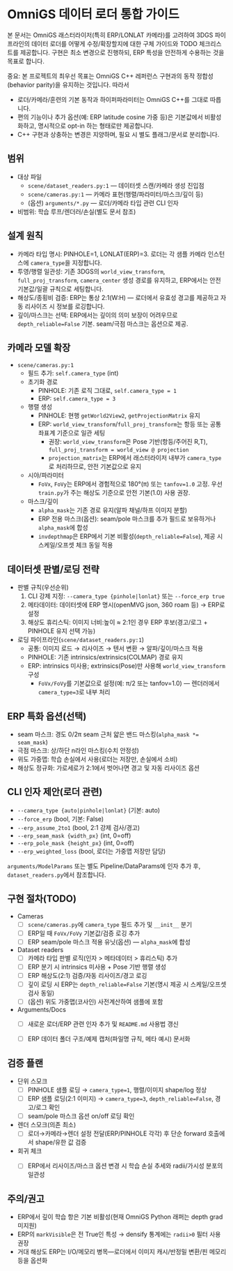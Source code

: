 # OmniGS 데이터 로더 통합 가이드

본 문서는 OmniGS 래스터라이저(특히 ERP/LONLAT 카메라)를 고려하여 3DGS 파이프라인의 데이터 로더를 어떻게 수정/확장할지에 대한 구체 가이드와 TODO 체크리스트를 제공합니다. 구현은 최소 변경으로 진행하되, ERP 특성을 안전하게 수용하는 것을 목표로 합니다.

중요: 본 프로젝트의 최우선 목표는 OmniGS C++ 레퍼런스 구현과의 동작 정합성(behavior parity)을 유지하는 것입니다. 따라서
- 로더/카메라/훈련의 기본 동작과 하이퍼파라미터는 OmniGS C++를 그대로 따릅니다.
- 편의 기능이나 추가 옵션(예: ERP latitude cosine 가중 등)은 기본값에서 비활성화하고, 명시적으로 opt-in 하는 형태로만 제공합니다.
- C++ 구현과 상충하는 변경은 지양하며, 필요 시 별도 플래그/문서로 분리합니다.


## 범위
- 대상 파일
  - `scene/dataset_readers.py:1` — 데이터셋 스캔/카메라 생성 진입점
  - `scene/cameras.py:1` — 카메라 표현(행렬/파라미터/마스크/깊이 등)
  - (옵션) `arguments/*.py` — 로더/카메라 타입 관련 CLI 인자
- 비범위: 학습 루프/렌더러/손실(별도 문서 참조)


## 설계 원칙
- 카메라 타입 명시: PINHOLE=1, LONLAT(ERP)=3. 로더는 각 샘플 카메라 인스턴스에 `camera_type`을 지정합니다.
- 투영/행렬 일관성: 기존 3DGS의 `world_view_transform`, `full_proj_transform`, `camera_center` 생성 경로를 유지하고, ERP에서는 안전 기본값/일괄 규칙으로 세팅합니다.
- 해상도/종횡비 검증: ERP는 통상 2:1(W:H) — 로더에서 유효성 경고를 제공하고 자동 리사이즈 시 정보를 로깅합니다.
- 깊이/마스크는 선택: ERP에서는 깊이의 의미 보장이 어려우므로 `depth_reliable=False` 기본. seam/극점 마스크는 옵션으로 제공.


## 카메라 모델 확장
- `scene/cameras.py:1`
  - 필드 추가: `self.camera_type` (int)
  - 초기화 경로
    - PINHOLE: 기존 로직 그대로, `self.camera_type = 1`
    - ERP: `self.camera_type = 3`
  - 행렬 생성
    - PINHOLE: 현행 `getWorld2View2`, `getProjectionMatrix` 유지
    - ERP: `world_view_transform`/`full_proj_transform`는 항등 또는 공통 좌표계 기준으로 일관 세팅
      - 권장: `world_view_transform`은 Pose 기반(항등/주어진 R,T), `full_proj_transform = world_view @ projection`
      - `projection_matrix`는 ERP에서 래스터라이저 내부가 `camera_type`로 처리하므로, 안전 기본값으로 유지
  - 시야/파라미터
    - `FoVx`, `FoVy`는 ERP에서 경험적으로 180°(π) 또는 `tanfov=1.0` 고정. 우선 `train.py`가 주는 해상도 기준으로 안전 기본(1.0) 사용 권장.
  - 마스크/깊이
    - `alpha_mask`는 기존 경로 유지(알파 채널/하프 이미지 분할)
    - ERP 전용 마스크(옵션): seam/pole 마스크를 추가 필드로 보유하거나 `alpha_mask`에 합성
    - `invdepthmap`은 ERP에서 기본 비활성(`depth_reliable=False`), 제공 시 스케일/오프셋 체크 동일 적용


## 데이터셋 판별/로딩 전략
- 판별 규칙(우선순위)
  1) CLI 강제 지정: `--camera_type {pinhole|lonlat}` 또는 `--force_erp true`
  2) 메타데이터: 데이터셋에 ERP 명시(openMVG json, 360 roam 등) → ERP로 설정
  3) 해상도 휴리스틱: 이미지 너비:높이 ≈ 2:1인 경우 ERP 후보(경고/로그 + PINHOLE 유지 선택 가능)
- 로딩 파이프라인(`scene/dataset_readers.py:1`)
  - 공통: 이미지 로드 → 리사이즈 → 텐서 변환 → 알파/깊이/마스크 적용
  - PINHOLE: 기존 intrinsics/extrinsics(COLMAP) 경로 유지
  - ERP: intrinsics 미사용; extrinsics(Pose)만 사용해 `world_view_transform` 구성
    - `FoVx/FoVy`를 기본값으로 설정(예: π/2 또는 tanfov=1.0) — 렌더러에서 `camera_type=3`로 내부 처리


## ERP 특화 옵션(선택)
- seam 마스크: 경도 0/2π seam 근처 얇은 밴드 마스킹(`alpha_mask *= seam_mask`)
- 극점 마스크: 상/하단 n라인 마스킹(수치 안정성)
- 위도 가중맵: 학습 손실에서 사용(로더는 저장만, 손실에서 소비)
- 해상도 정규화: 가로세로가 2:1에서 벗어나면 경고 및 자동 리사이즈 옵션


## CLI 인자 제안(로더 관련)
- `--camera_type {auto|pinhole|lonlat}` (기본: auto)
- `--force_erp` (bool, 기본: False)
- `--erp_assume_2to1` (bool, 2:1 강제 검사/경고)
- `--erp_seam_mask {width_px}` (int, 0=off)
- `--erp_pole_mask {height_px}` (int, 0=off)
- `--erp_weighted_loss` (bool, 로더는 가중맵 저장만 담당)

`arguments/ModelParams` 또는 별도 Pipeline/DataParams에 인자 추가 후, `dataset_readers.py`에서 참조합니다.


## 구현 절차(TODO)
- Cameras
  - [ ] `scene/cameras.py`에 `camera_type` 필드 추가 및 `__init__` 분기
  - [ ] ERP일 때 `FoVx/FoVy` 기본값/검증 로깅 추가
  - [ ] ERP seam/pole 마스크 적용 유닛(옵션) — `alpha_mask`에 합성
- Dataset readers
  - [ ] 카메라 타입 판별 로직(인자 > 메타데이터 > 휴리스틱) 추가
  - [ ] ERP 분기 시 intrinsics 미사용 + Pose 기반 행렬 생성
  - [ ] ERP 해상도(2:1) 검증/자동 리사이즈/경고 로깅
  - [ ] 깊이 로딩 시 ERP는 `depth_reliable=False` 기본(명시 제공 시 스케일/오프셋 검사 동일)
  - [ ] (옵션) 위도 가중맵(코사인) 사전계산하여 샘플에 포함
- Arguments/Docs
  - [ ] 새로운 로더/ERP 관련 인자 추가 및 `README.md` 사용법 갱신
  - [ ] ERP 데이터 폴더 구조/예제 캡처(파일명 규칙, 메타 예시) 문서화


## 검증 플랜
- 단위 스모크
  - [ ] PINHOLE 샘플 로딩 → `camera_type=1`, 행렬/이미지 shape/log 정상
  - [ ] ERP 샘플 로딩(2:1 이미지) → `camera_type=3`, `depth_reliable=False`, 경고/로그 확인
  - [ ] seam/pole 마스크 옵션 on/off 로딩 확인
- 렌더 스모크(의존 최소)
  - [ ] 로더→카메라→렌더 설정 전달(ERP/PINHOLE 각각) 후 단순 forward 호출에서 shape/유한 값 검증
- 회귀 체크
  - [ ] ERP에서 리사이즈/마스크 옵션 변경 시 학습 손실 추세와 radii/가시성 분포의 일관성


## 주의/권고
- ERP에서 깊이 학습 항은 기본 비활성(현재 OmniGS Python 래퍼는 depth grad 미지원)
- ERP의 `markVisible`은 전 True인 특성 → densify 통계에는 `radii>0` 필터 사용 권장
- 거대 해상도 ERP는 I/O/메모리 병목—로더에서 이미지 캐시/반정밀 변환/핀 메모리 등을 옵션화
